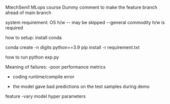 MtechSem1 MLops course
Dummy comment to make the feature branch ahead of main branch

system requirement:
OS
h/w -- may be skipped --general commodity h/w is required

how to setup:
install conda

conda create -n digits python==3.9
pip install -r requirement.txt

how to run
python exp.py

Meaning of failures:
-poor performance metrics
- coding runtime/compile error

- the model gave bad predictions on the test samples during demo

feature
-vary model hyper parameters
